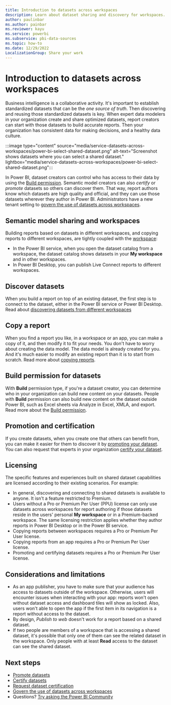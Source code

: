 ```yaml
---
title: Introduction to datasets across workspaces
description: Learn about dataset sharing and discovery for workspaces. Users across the organization can build reports based on your dataset in their own workspaces.
author: paulinbar
ms.author: painbar
ms.reviewer: kayu
ms.service: powerbi
ms.subservice: pbi-data-sources
ms.topic: how-to
ms.date: 12/29/2022
LocalizationGroup: Share your work
---
```

# Introduction to datasets across workspaces

Business intelligence is a collaborative activity. It's important to establish standardized datasets that can be the *one source of truth*. Then discovering and reusing those standardized datasets is key. When expert data modelers in your organization create and share optimized datasets, report creators can start with those datasets to build accurate reports. Then your organization has consistent data for making decisions, and a healthy data culture.

:::image type="content" source="media/service-datasets-across-workspaces/power-bi-select-shared-dataset.png" alt-text="Screenshot shows datasets where you can select a shared dataset." lightbox="media/service-datasets-across-workspaces/power-bi-select-shared-dataset.png":::

In Power BI, dataset creators can control who has access to their data by using the [Build permission](service-datasets-build-permissions.md). Semantic model creators can also *certify* or *promote* datasets so others can discover them. That way, report authors know which datasets are high quality and official, and they can use those datasets wherever they author in Power BI. Administrators have a new tenant setting to [govern the use of datasets across workspaces](service-datasets-admin-across-workspaces.md).

## Semantic model sharing and workspaces

Building reports based on datasets in different workspaces, and copying reports to different workspaces, are tightly coupled with the [workspace](../collaborate-share/service-create-the-new-workspaces.md):

- In the Power BI service, when you open the dataset catalog from a workspace, the dataset catalog shows datasets in your **My workspace** and in other workspaces.
- In Power BI Desktop, you can publish Live Connect reports to different workspaces.

## Discover datasets

When you build a report on top of an existing dataset, the first step is to connect to the dataset, either in the Power BI service or Power BI Desktop. Read about [discovering datasets from different workspaces](service-datasets-discover-across-workspaces.md)

## Copy a report

When you find a report you like, in a workspace or an app, you can make a copy of it, and then modify it to fit your needs. You don't have to worry about creating the data model. The data model is already created for you. And it's much easier to modify an existing report than it is to start from scratch. Read more about [copying reports](service-datasets-copy-reports.md).

## Build permission for datasets

With **Build** permission type, if you're a dataset creator, you can determine who in your organization can build new content on your datasets. People with **Build** permission can also build new content on the dataset outside Power BI, such as Excel sheets via Analyze in Excel, XMLA, and export. Read more about the [Build permission](service-datasets-build-permissions.md).

## Promotion and certification

If you create datasets, when you create one that others can benefit from, you can make it easier for them to discover it by [promoting your dataset](../collaborate-share/service-endorse-content.md#promote-content). You can also request that experts in your organization [certify your dataset](../collaborate-share/service-endorse-content.md#request-content-certification).

## Licensing

The specific features and experiences built on shared dataset capabilities are licensed according to their existing scenarios. For example:

- In general, discovering and connecting to shared datasets is available to anyone. It isn't a feature restricted to Premium.
- Users without a Pro or Premium Per User (PPU) license can only use datasets across workspaces for report authoring if those datasets reside in the users' personal **My workspace** or in a Premium-backed workspace. The same licensing restriction applies whether they author reports in Power BI Desktop or in the Power BI service.
- Copying reports between workspaces requires a Pro or Premium Per User license.
- Copying reports from an app requires a Pro or Premium Per User license.
- Promoting and certifying datasets requires a Pro or Premium Per User license.

## Considerations and limitations

- As an app publisher, you have to make sure that your audience has access to datasets outside of the workspace. Otherwise, users will encounter issues when interacting with your app: reports won't open without dataset access and dashboard tiles will show as locked. Also, users won't able to open the app if the first item in its navigation is a report without access to the dataset.
- By design, *Publish to web* doesn't work for a report based on a shared dataset.
- If two people are members of a workspace that is accessing a shared dataset, it's possible that only one of them can see the related dataset in the workspace. Only people with at least **Read** access to the dataset can see the shared dataset.

## Next steps

- [Promote datasets](../collaborate-share/service-endorse-content.md#promote-content)
- [Certify datasets](../collaborate-share/service-endorse-content.md#certify-content)
- [Request dataset certification](../collaborate-share/service-endorse-content.md#request-content-certification)
- [Govern the use of datasets across workspaces](service-datasets-admin-across-workspaces.md)
- Questions? [Try asking the Power BI Community](https://community.powerbi.com/)
